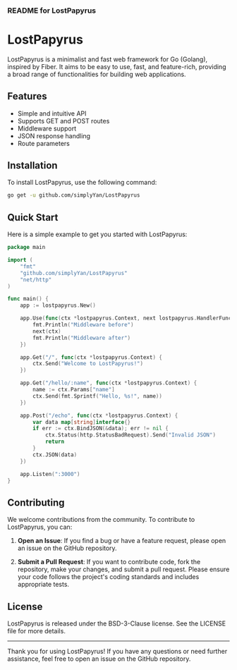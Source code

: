 ### README for LostPapyrus

# LostPapyrus

LostPapyrus is a minimalist and fast web framework for Go (Golang), inspired by Fiber. It aims to be easy to use, fast, and feature-rich, providing a broad range of functionalities for building web applications.

## Features

- Simple and intuitive API
- Supports GET and POST routes
- Middleware support
- JSON response handling
- Route parameters

## Installation

To install LostPapyrus, use the following command:

```bash
go get -u github.com/simplyYan/LostPapyrus
```

## Quick Start

Here is a simple example to get you started with LostPapyrus:

```go
package main

import (
    "fmt"
    "github.com/simplyYan/LostPapyrus"
    "net/http"
)

func main() {
    app := lostpapyrus.New()

    app.Use(func(ctx *lostpapyrus.Context, next lostpapyrus.HandlerFunc) {
        fmt.Println("Middleware before")
        next(ctx)
        fmt.Println("Middleware after")
    })

    app.Get("/", func(ctx *lostpapyrus.Context) {
        ctx.Send("Welcome to LostPapyrus!")
    })

    app.Get("/hello/:name", func(ctx *lostpapyrus.Context) {
        name := ctx.Params["name"]
        ctx.Send(fmt.Sprintf("Hello, %s!", name))
    })

    app.Post("/echo", func(ctx *lostpapyrus.Context) {
        var data map[string]interface{}
        if err := ctx.BindJSON(&data); err != nil {
            ctx.Status(http.StatusBadRequest).Send("Invalid JSON")
            return
        }
        ctx.JSON(data)
    })

    app.Listen(":3000")
}
```

## Contributing

We welcome contributions from the community. To contribute to LostPapyrus, you can:

1. **Open an Issue**: If you find a bug or have a feature request, please open an issue on the GitHub repository.

2. **Submit a Pull Request**: If you want to contribute code, fork the repository, make your changes, and submit a pull request. Please ensure your code follows the project's coding standards and includes appropriate tests.

## License

LostPapyrus is released under the BSD-3-Clause license. See the LICENSE file for more details.

---

Thank you for using LostPapyrus! If you have any questions or need further assistance, feel free to open an issue on the GitHub repository.
